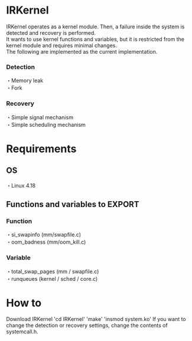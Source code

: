 # IRKernel
IRKernel operates as a kernel module. Then, a failure inside the system is detected and recovery is performed.<br>
It wants to use kernel functions and variables, but it is restricted from the kernel module and requires minimal changes.<br>
The following are implemented as the current implementation.<br>
### Detection
・Memory leak<br>
・Fork<br>
### Recovery
・Simple signal mechanism<br>
・Simple scheduling mechanism<br>
# Requirements
## OS
・Linux 4.18
## Functions and variables to EXPORT
### Function
・si_swapinfo (mm/swapfile.c)<br>
・oom_badness (mm/oom_kill.c)<br>
### Variable
・total_swap_pages (mm / swapfile.c)<br>
・runqueues (kernel / sched / core.c)<br>

# How to
Download IRKernel
'cd IRKernel'
'make'
'insmod system.ko'
If you want to change the detection or recovery settings, change the contents of systemcall.h.